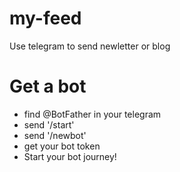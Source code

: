 # my-feed
Use telegram to send newletter or blog

# Get a bot
* find @BotFather in your telegram
* send '/start'
* send '/newbot'
* get your bot token
* Start your bot journey!
